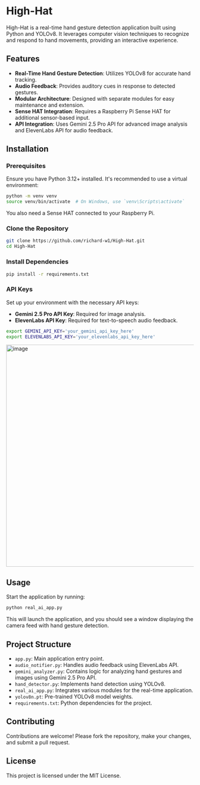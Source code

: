 ﻿# High-Hat

High-Hat is a real-time hand gesture detection application built using Python and YOLOv8. It leverages computer vision techniques to recognize and respond to hand movements, providing an interactive experience.

## Features

* **Real-Time Hand Gesture Detection**: Utilizes YOLOv8 for accurate hand tracking.
* **Audio Feedback**: Provides auditory cues in response to detected gestures.
* **Modular Architecture**: Designed with separate modules for easy maintenance and extension.
* **Sense HAT Integration**: Requires a Raspberry Pi Sense HAT for additional sensor-based input.
* **API Integration**: Uses Gemini 2.5 Pro API for advanced image analysis and ElevenLabs API for audio feedback.

## Installation

### Prerequisites

Ensure you have Python 3.12+ installed. It's recommended to use a virtual environment:

```bash
python -m venv venv
source venv/bin/activate  # On Windows, use `venv\Scripts\activate`
```

You also need a Sense HAT connected to your Raspberry Pi.

### Clone the Repository

```bash
git clone https://github.com/richard-w1/High-Hat.git
cd High-Hat
```

### Install Dependencies

```bash
pip install -r requirements.txt
```

### API Keys

Set up your environment with the necessary API keys:

* **Gemini 2.5 Pro API Key**: Required for image analysis.
* **ElevenLabs API Key**: Required for text-to-speech audio feedback.

```bash
export GEMINI_API_KEY='your_gemini_api_key_here'
export ELEVENLABS_API_KEY='your_elevenlabs_api_key_here'
```
<img width="1671" height="596" alt="image" src="https://github.com/user-attachments/assets/36909f17-147c-4d8e-b1d4-6b687cdc899c" />


## Usage

Start the application by running:

```bash
python real_ai_app.py
```

This will launch the application, and you should see a window displaying the camera feed with hand gesture detection.

## Project Structure

* `app.py`: Main application entry point.
* `audio_notifier.py`: Handles audio feedback using ElevenLabs API.
* `gemini_analyzer.py`: Contains logic for analyzing hand gestures and images using Gemini 2.5 Pro API.
* `hand_detector.py`: Implements hand detection using YOLOv8.
* `real_ai_app.py`: Integrates various modules for the real-time application.
* `yolov8n.pt`: Pre-trained YOLOv8 model weights.
* `requirements.txt`: Python dependencies for the project.

## Contributing

Contributions are welcome! Please fork the repository, make your changes, and submit a pull request.

## License

This project is licensed under the MIT License.


